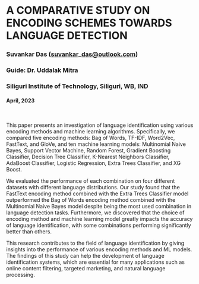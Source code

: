 # A COMPARATIVE STUDY ON ENCODING SCHEMES TOWARDS LANGUAGE DETECTION

### Suvankar Das (suvankar_das@outlook.com)
### Guide: Dr. Uddalak Mitra
### Siliguri Institute of Technology, Siliguri, WB, IND

#### April, 2023

<br>

This paper presents an investigation of language identification using various encoding methods and machine learning algorithms. Specifically, we compared five encoding methods: Bag of Words, TF-IDF, Word2Vec, FastText, and GloVe, and ten machine learning models: Multinomial Naive Bayes, Support Vector Machine, Random Forest, Gradient Boosting Classifier, Decision Tree Classifier, K-Nearest Neighbors Classifier, AdaBoost Classifier, Logistic Regression, Extra Trees Classifier, and XG Boost. 

We evaluated the performance of each combination on four different datasets with different language distributions. Our study found that the FastText encoding method combined with the Extra Trees Classifier model outperformed the Bag of Words encoding method combined with the Multinomial Naive Bayes model despite being the most used combination in language detection tasks. Furthermore, we discovered that the choice of encoding method and machine learning model greatly impacts the accuracy of language identification, with some combinations performing significantly better than others. 

This research contributes to the field of language identification by giving insights into the performance of various encoding methods and ML models. The findings of this study can help the development of language identification systems, which are essential for many applications such as online content filtering, targeted marketing, and natural language processing.

